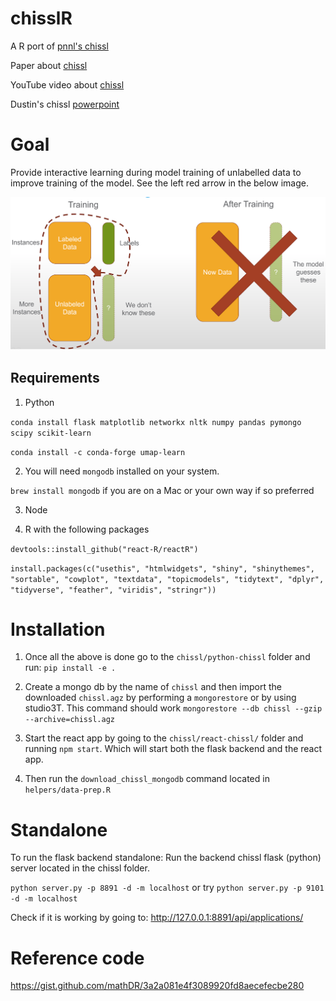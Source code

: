 # chisslR
A R port of [pnnl's chissl](https://github.com/pnnl/chissl)

Paper about [chissl](https://dl.acm.org/citation.cfm?id=3302280)

YouTube video about [chissl](https://youtu.be/VAsFlZGjL5I)

Dustin's chissl [powerpoint](https://github.com/gabefair/Rhissl/raw/master/Lookbook/ACM%20IUI%20CHISSL.pptx)


# Goal 
Provide interactive learning during model training of unlabelled data to improve training of the model. See the left red arrow in the below image.

![Interactive learning image](Lookbook/Main_Interaction.png)


## Requirements
1) Python

`conda install flask matplotlib networkx nltk numpy pandas pymongo scipy scikit-learn`

`conda install -c conda-forge umap-learn`

2) You will need `mongodb` installed on your system.

`brew install mongodb` if you are on a Mac or your own way if so preferred

3) Node

4) R with the following packages

`devtools::install_github("react-R/reactR")`

`install.packages(c("usethis", "htmlwidgets", "shiny", "shinythemes", "sortable", "cowplot", "textdata", "topicmodels", "tidytext", "dplyr", "tidyverse", "feather", "viridis", "stringr"))`

# Installation
1) Once all the above is done go to the `chissl/python-chissl` folder and run: `pip install -e .`

2) Create a mongo db by the name of `chissl` and then import the downloaded `chissl.agz` by performing a `mongorestore` or by using studio3T. This command should work `mongorestore --db chissl --gzip --archive=chissl.agz`

3) Start the react app by going to the `chissl/react-chissl/` folder and running `npm start`. Which will start both the flask backend and the react app.

4) Then run the `download_chissl_mongodb` command located in `helpers/data-prep.R`


# Standalone
To run the flask backend standalone:
Run the backend chissl flask (python) server located in the chissl folder. 

`python server.py -p 8891 -d -m localhost` or try `python server.py -p 9101 -d -m localhost`

Check if it is working by going to: http://127.0.0.1:8891/api/applications/

# Reference code
https://gist.github.com/mathDR/3a2a081e4f3089920fd8aecefecbe280


